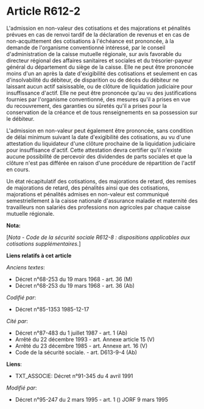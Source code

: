 # Article R612-2

L'admission en non-valeur des cotisations et des majorations et pénalités prévues en cas de renvoi tardif de la déclaration
de revenus et en cas de non-acquittement des cotisations à l'échéance est prononcée, à la demande de l'organisme conventionné
intéressé, par le conseil d'administration de la caisse mutuelle régionale, sur avis favorable du directeur régional des
affaires sanitaires et sociales et du trésorier-payeur général du département du siège de la caisse. Elle ne peut être
prononcée moins d'un an après la date d'exigibilité des cotisations et seulement en cas d'insolvabilité du débiteur, de
disparition ou de décès du débiteur ne laissant aucun actif saisissable, ou de clôture de liquidation judiciaire pour
insuffissance d'actif. Elle ne peut être prononcée qu'au vu des justifications fournies par l'organisme conventionné, des
mesures qu'il a prises en vue du recouvrement, des garanties ou sûretés qu'il a prises pour la conservation de la créance et
de tous renseignements en sa possession sur le débiteur.

L'admission en non-valeur peut également être prononcée, sans condition de délai minimum suivant la date d'exigibilité des
cotisations, au vu d'une attestation du liquidateur d'une clôture prochaine de la liquidation judiciaire pour insuffisance
d'actif. Cette attestation devra certifier qu'il n'existe aucune possibilité de percevoir des dividendes de parts sociales et
que la clôture n'est pas différée en raison d'une procédure de répartition de l'actif en cours.

Un état récapitulatif des cotisations, des majorations de retard, des remises de majorations de retard, des pénalités ainsi
que des cotisations, majorations et pénalités admises en non-valeur est communiqué semestriellement à la caisse nationale
d'assurance maladie et maternité des travailleurs non salariés des professions non agricoles par chaque caisse mutuelle
régionale.

**Nota:**

[*Nota - Code de la sécurité sociale R612-8 : dispositions applicables aux cotisations supplémentaires.*]

**Liens relatifs à cet article**

_Anciens textes_:

  - Décret n°68-253 du 19 mars 1968 - art. 36 (M)
  - Décret n°68-253 du 19 mars 1968 - art. 36 (Ab)

_Codifié par_:

  - Décret n°85-1353 1985-12-17

_Cité par_:

  - Décret n°87-483 du 1 juillet 1987 - art. 1 (Ab)
  - Arrêté du 22 décembre 1993 - art. Annexe article 15 (V)
  - Arrêté du 23 décembre 1985 - art. Annexe art. 16 (V)
  - Code de la sécurité sociale. - art. D613-9-4 (Ab)

**Liens**:

  - TXT_ASSOCIE: Décret n°91-345 du 4 avril 1991

_Modifié par_:

  - Décret n°95-247 du 2 mars 1995 - art. 1 () JORF 9 mars 1995
